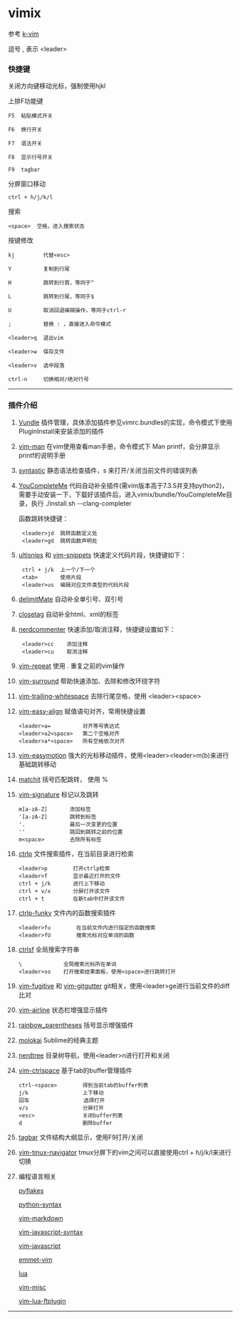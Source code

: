 # vimix

参考 [k-vim](https://github.com/wklken/k-vim)

逗号 , 表示 <leader\>

### 快捷键

关闭方向键移动光标，强制使用hjkl

上排F功能键

	F5  粘贴模式开关

	F6  换行开关

	F7  语法开关

	F8  显示行号开关

	F9  tagbar

分屏窗口移动

	ctrl + h/j/k/l

搜索

 	<space>  空格，进入搜索状态

按键修改

	kj         代替<esc>

 	Y	       复制到行尾

 	H          跳转到行首，等同于^

 	L          跳转到行尾，等同于$

 	U          取消回退编辑操作，等同于ctrl-r

 	;          替换 : ，直接进入命令模式

 	<leader>q  退出vim

 	<leader>w  保存文件

 	<leader>v  选中段落

 	ctrl-n     切换相对/绝对行号

---

### 插件介绍

1. [Vundle](https://github.com/VundleVim/Vundle.vim)
	插件管理，具体添加插件参见vimrc.bundles的实现，命令模式下使用PluginInstall来安装添加的插件

2. [vim-man](https://github.com/vim-utils/vim-man)
	在vim使用查看man手册，命令模式下 Man printf，会分屏显示printf的说明手册

3. [syntastic](https://github.com/scrooloose/syntastic)
	静态语法检查插件，<leader>s 来打开/关闭当前文件的错误列表

4. [YouCompleteMe](https://github.com/Valloric/YouCompleteMe)
	代码自动补全插件(需vim版本高于7.3.5并支持python2)，需要手动安装一下，下载好该插件后，进入vimix/bundle/YouCompleteMe目录，执行 ./install.sh --clang-completer

	函数跳转快捷键：

		<leader>jd  跳转函数定义处
		<leader>gd  跳转函数声明处

5. [ultisnips](https://github.com/SirVer/ultisnips) 和 [vim-snippets](https://github.com/honza/vim-snippets)
	快速定义代码片段，快捷键如下：

		ctrl + j/k  上一个/下一个
		<tab>       使用片段
		<leader>us  编辑对应文件类型的代码片段

6. [delimitMate](https://github.com/Raimondi/delimitMate)
	自动补全单引号、双引号

7. [closetag](https://github.com/docunext/closetag.vim)
	自动补全html、xml的标签

8. [nerdcommenter](https://github.com/scrooloose/nerdcommenter)
	快速添加/取消注释，快捷键设置如下：

		<leader>cc    添加注释
		<leader>cu    取消注释

9. [vim-repeat](https://github.com/tpope/vim-repeat)
	使用 . 重复之前的vim操作

10. [vim-surround](https://github.com/tpope/vim-surround)
	帮助快速添加、去除和修改环绕字符

11. [vim-trailing-whitespace](https://github.com/bronson/vim-trailing-whitespace)
	去除行尾空格，使用 <leader\><space\>

12. [vim-easy-align](https://github.com/junegunn/vim-easy-align)
	赋值语句对齐，常用快捷设置

		<leader>a=		    对齐等号表达式
		<leader>a2<space>  	第二个空格对齐
		<leader>a*<space>  	所有空格依次对齐

13. [vim-easymotion](https://github.com/easymotion/vim-easymotion)
	强大的光标移动插件，使用<leader\><leader\>m(b)来进行基础跳转移动

14. [matchit](https://github.com/vim-scripts/matchit.zip)
	括号匹配跳转， 使用 %

15. [vim-signature](https://github.com/kshenoy/vim-signature)
	标记以及跳转

		m[a-zA-Z]		添加标签
		'[a-zA-Z]       跳转到标签
		'.				最后一次变更的位置
		''				跳回到跳转之前的位置
		m<space>        去除所有标签

16. [ctrlp](https://github.com/kien/ctrlp.vim)
	文件搜索插件，在当前目录进行检索

		<leader>p        打开ctrlp检索
		<leader>f        显示最近打开的文件
		ctrl + j/k       进行上下移动
		ctrl + v/x       分屏打开该文件
		ctrl + t         在新tab中打开该文件

17. [ctrlp-funky](https://github.com/tacahiroy/ctrlp-funky)
	文件内的函数搜索插件

		<leader>fu        在当前文件内进行指定的函数搜索
		<leader>fU        搜索光标对应单词的函数

18. [ctrlsf](https://github.com/dyng/ctrlsf.vim)
	全局搜索字符串

		\			  全局搜索光标所在单词
		<leader>so    打开搜索结果面板，使用<space>进行跳转打开

19. [vim-fugitive](https://github.com/tpope/vim-fugitive) 和 [vim-gitgutter](https://github.com/airblade/vim-gitgutter)
	git相关，使用<leader\>ge进行当前文件的diff比对

20. [vim-airline](https://github.com/bling/vim-airline)
	状态栏增强显示插件

21. [rainbow_parentheses](https://github.com/kien/rainbow_parentheses.vim)
	括号显示增强插件

22. [molokai](https://github.com/tomasr/molokai)
	Sublime的经典主题

23. [nerdtree](https://github.com/scrooloose/nerdtree)
	目录树导航，使用<leader\>n进行打开和关闭

24. [vim-ctrlspace](https://github.com/szw/vim-ctrlspace)
	基于tab的buffer管理插件

		ctrl-<space>		得到当前tab的buffer列表
		j/k                 上下移动
		回车                 选择打开
		v/s                 分屏打开
		<esc>               关闭buffer列表
		d                   删除buffer

25. [tagbar](https://github.com/majutsushi/tagbar)
	文件结构大纲显示，使用F9打开/关闭

26. [vim-tmux-navigator](https://github.com/christoomey/vim-tmux-navigator)
	tmux分屏下的vim之间可以直接使用ctrl + h/j/k/l来进行切换

26. 编程语言相关

	[pyflakes](https://github.com/kevinw/pyflakes-vim)

	[python-syntax](https://github.com/hdima/python-syntax)

	[vim-markdown](https://github.com/tpope/vim-markdown)

	[vim-javascript-syntax](https://github.com/jelera/vim-javascript-syntax)

	[vim-javascript](https://github.com/pangloss/vim-javascript)

	[emmet-vim](https://github.com/mattn/emmet-vim)

	[lua](https://github.com/vim-scripts/lua.vim)

	[vim-misc](https://github.com/xolox/vim-misc)

	[vim-lua-ftplugin](https://github.com/xolox/vim-lua-ftplugin)

---